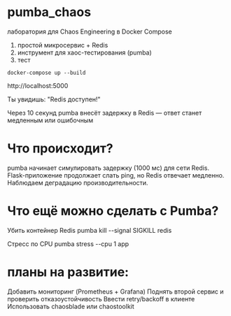 # pumba_chaos
лаборатория для Chaos Engineering в Docker Compose

1. простой микросервис + Redis
2. инструмент для хаос-тестирования (pumba)
3. тест

```
docker-compose up --build
```

http://localhost:5000

Ты увидишь: "Redis доступен!"

Через 10 секунд pumba внесёт задержку в Redis — ответ станет медленным или ошибочным

# Что происходит?

pumba начинает симулировать задержку (1000 мс) для сети Redis.
Flask-приложение продолжает слать ping, но Redis отвечает медленно.
Наблюдаем деградацию производительности.

# Что ещё можно сделать с Pumba?

Убить контейнер Redis
pumba kill --signal SIGKILL redis

Стресс по CPU
pumba stress --cpu 1 app


# планы на развитие:

Добавить мониторинг (Prometheus + Grafana)
Поднять второй сервис и проверить отказоустойчивость
Ввести retry/backoff в клиенте
Использовать chaosblade или chaostoolkit